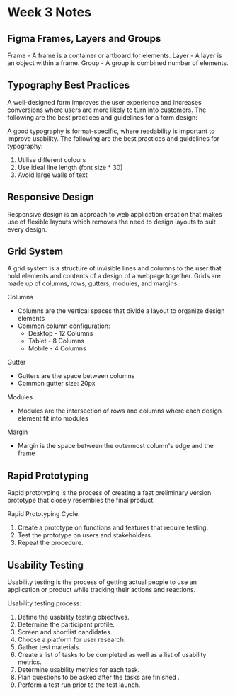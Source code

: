 # Week 3 Notes

## Figma Frames, Layers and Groups
Frame - A frame is a container or artboard for elements.
Layer - A layer is an object within a frame.
Group - A group is combined number of elements.

## Typography Best Practices 
A well-designed form improves the user experience and increases conversions where users are more likely to turn into customers. The following are the best practices and guidelines for a form design:

A good typography is format-specific, where readability is important to improve usability. The following are the best practices and guidelines for typography:
1. Utilise different colours
2. Use ideal line length (font size * 30)
3. Avoid large walls of text

## Responsive Design
Responsive design is an approach to web application creation that makes use of flexible layouts which removes the need to design layouts to suit every design.

## Grid System
A grid system is a structure of invisible lines and columns to the user that hold elements and contents of a design of a webpage together. Grids are made up of columns, rows, gutters, modules, and margins.

Columns 
- Columns are the vertical spaces that divide a layout to organize design elements
- Common column configuration:
    - Desktop - 12 Columns  
    - Tablet - 8 Columns
    - Mobile - 4 Columns

Gutter
- Gutters are the space between columns
- Common gutter size: 20px

Modules
- Modules are the intersection of rows and columns where each design element fit into modules

Margin
- Margin is the space between the outermost column's edge and the frame

## Rapid Prototyping
Rapid prototyping is the process of creating a fast preliminary version prototype that closely resembles the final product.

Rapid Prototyping Cycle:
1. Create a prototype on functions and features that require testing.
2. Test the prototype on users and stakeholders.
3. Repeat the procedure.

## Usability Testing
Usability testing is the process of getting actual people to use an application or product while tracking their actions and reactions.  

Usability testing process:
1. Define the usability testing objectives. 
2. Determine the participant profile.
3. Screen and shortlist candidates.
4. Choose a platform for user research.
5. Gather test materials.
6. Create a list of tasks to be completed as well as a list of usability metrics. 
7. Determine usability metrics for each task. 
8. Plan questions to be asked after the tasks are finished .
9. Perform a test run prior to the test launch. 









